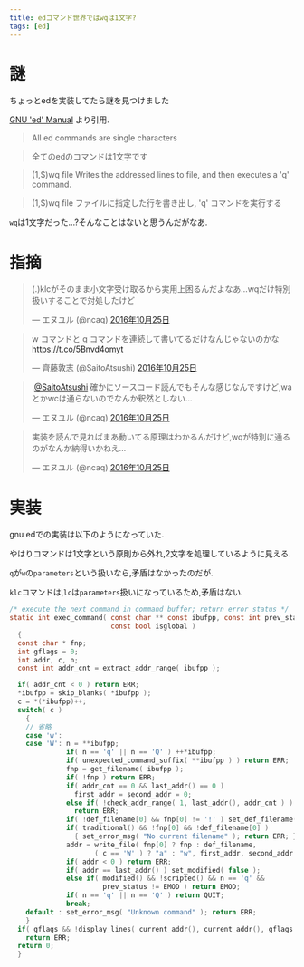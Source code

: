 ```yaml
---
title: edコマンド世界ではwqは1文字?
tags: [ed]
---
```


# 謎

ちょっとedを実装してたら謎を見つけました

[GNU 'ed' Manual](https://www.gnu.org/software/ed/manual/ed_manual.html#Commands)
より引用.

>All ed commands are single characters

>全てのedのコマンドは1文字です

>(1,$)wq file
>Writes the addressed lines to file, and then executes a 'q' command.

>(1,$)wq file
>ファイルに指定した行を書き出し, 'q' コマンドを実行する

`wq`は1文字だった…?そんなことはないと思うんだがなあ.

# 指摘

<blockquote class="twitter-tweet" data-lang="ja"><p lang="ja" dir="ltr">(.)klcがそのまま小文字受け取るから実用上困るんだよなあ…wqだけ特別扱いすることで対処したけど</p>&mdash; エヌユル (@ncaq) <a href="https://twitter.com/ncaq/status/790785940146966528">2016年10月25日</a></blockquote>

<blockquote class="twitter-tweet" data-lang="ja"><p lang="ja" dir="ltr">w コマンドと q コマンドを連続して書いてるだけなんじゃないのかな <a href="https://t.co/5Bnvd4omyt">https://t.co/5Bnvd4omyt</a></p>&mdash; 齊藤敦志 (@SaitoAtsushi) <a href="https://twitter.com/SaitoAtsushi/status/790782982738948097">2016年10月25日</a></blockquote>

<blockquote class="twitter-tweet" data-conversation="none" data-lang="ja"><p lang="ja" dir="ltr">.<a href="https://twitter.com/SaitoAtsushi">@SaitoAtsushi</a> 確かにソースコード読んでもそんな感じなんですけど,waとかwcは通らないのでなんか釈然としない…</p>&mdash; エヌユル (@ncaq) <a href="https://twitter.com/ncaq/status/790787788790571008">2016年10月25日</a></blockquote>

<blockquote class="twitter-tweet" data-lang="ja"><p lang="ja" dir="ltr">実装を読んで見ればまあ動いてる原理はわかるんだけど,wqが特別に通るのがなんか納得いかねえ…</p>&mdash; エヌユル (@ncaq) <a href="https://twitter.com/ncaq/status/790789700772507648">2016年10月25日</a></blockquote>

# 実装

gnu edでの実装は以下のようになっていた.

やはりコマンドは1文字という原則から外れ,2文字を処理しているように見える.

`q`が`w`の`parameters`という扱いなら,矛盾はなかったのだが.

`klc`コマンドは,`lc`は`parameters`扱いになっているため,矛盾はない.

~~~main_loop.c
/* execute the next command in command buffer; return error status */
static int exec_command( const char ** const ibufpp, const int prev_status,
                         const bool isglobal )
  {
  const char * fnp;
  int gflags = 0;
  int addr, c, n;
  const int addr_cnt = extract_addr_range( ibufpp );

  if( addr_cnt < 0 ) return ERR;
  *ibufpp = skip_blanks( *ibufpp );
  c = *(*ibufpp)++;
  switch( c )
    {
    // 省略
    case 'w':
    case 'W': n = **ibufpp;
              if( n == 'q' || n == 'Q' ) ++*ibufpp;
              if( unexpected_command_suffix( **ibufpp ) ) return ERR;
              fnp = get_filename( ibufpp );
              if( !fnp ) return ERR;
              if( addr_cnt == 0 && last_addr() == 0 )
                first_addr = second_addr = 0;
              else if( !check_addr_range( 1, last_addr(), addr_cnt ) )
                return ERR;
              if( !def_filename[0] && fnp[0] != '!' ) set_def_filename( fnp );
              if( traditional() && !fnp[0] && !def_filename[0] )
                { set_error_msg( "No current filename" ); return ERR; }
              addr = write_file( fnp[0] ? fnp : def_filename,
                     ( c == 'W' ) ? "a" : "w", first_addr, second_addr );
              if( addr < 0 ) return ERR;
              if( addr == last_addr() ) set_modified( false );
              else if( modified() && !scripted() && n == 'q' &&
                       prev_status != EMOD ) return EMOD;
              if( n == 'q' || n == 'Q' ) return QUIT;
              break;
    default : set_error_msg( "Unknown command" ); return ERR;
    }
  if( gflags && !display_lines( current_addr(), current_addr(), gflags ) )
    return ERR;
  return 0;
  }
~~~
